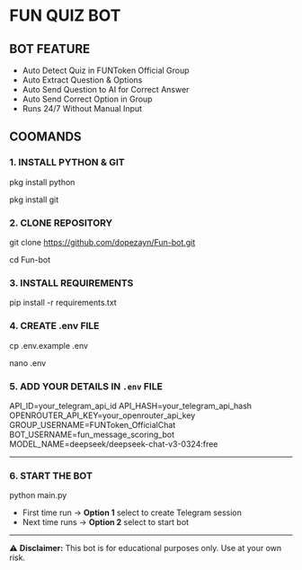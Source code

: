 # FUN QUIZ BOT

## BOT FEATURE

- Auto Detect Quiz in FUNToken Official Group
- Auto Extract Question & Options
- Auto Send Question to AI for Correct Answer
- Auto Send Correct Option in Group
- Runs 24/7 Without Manual Input

## COOMANDS

### 1. INSTALL PYTHON & GIT

pkg install python


pkg install git


### 2. CLONE REPOSITORY

git clone https://github.com/dopezayn/Fun-bot.git



cd Fun-bot



### 3. INSTALL REQUIREMENTS

pip install -r requirements.txt



### 4. CREATE .env FILE

cp .env.example .env



nano .env



### 5. ADD YOUR DETAILS IN `.env` FILE

API_ID=your_telegram_api_id API_HASH=your_telegram_api_hash OPENROUTER_API_KEY=your_openrouter_api_key GROUP_USERNAME=FUNToken_OfficialChat BOT_USERNAME=fun_message_scoring_bot MODEL_NAME=deepseek/deepseek-chat-v3-0324:free

---

### 6. START THE BOT

python main.py

- First time run → **Option 1** select to create Telegram session  
- Next time runs → **Option 2** select to start bot  

---

⚠ **Disclaimer:** This bot is for educational purposes only. Use at your own risk.
